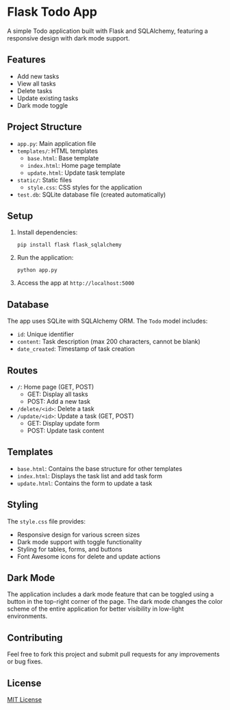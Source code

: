 # Flask Todo App

A simple Todo application built with Flask and SQLAlchemy, featuring a responsive design with dark mode support.

## Features

- Add new tasks
- View all tasks
- Delete tasks
- Update existing tasks
- Dark mode toggle

## Project Structure

- `app.py`: Main application file
- `templates/`: HTML templates
  - `base.html`: Base template
  - `index.html`: Home page template
  - `update.html`: Update task template
- `static/`: Static files
  - `style.css`: CSS styles for the application
- `test.db`: SQLite database file (created automatically)

## Setup

1. Install dependencies:
   ```
   pip install flask flask_sqlalchemy
   ```

2. Run the application:
   ```
   python app.py
   ```

3. Access the app at `http://localhost:5000`

## Database

The app uses SQLite with SQLAlchemy ORM. The `Todo` model includes:
- `id`: Unique identifier
- `content`: Task description (max 200 characters, cannot be blank)
- `date_created`: Timestamp of task creation

## Routes

- `/`: Home page (GET, POST)
  - GET: Display all tasks
  - POST: Add a new task
- `/delete/<id>`: Delete a task
- `/update/<id>`: Update a task (GET, POST)
  - GET: Display update form
  - POST: Update task content

## Templates

- `base.html`: Contains the base structure for other templates
- `index.html`: Displays the task list and add task form
- `update.html`: Contains the form to update a task

## Styling

The `style.css` file provides:
- Responsive design for various screen sizes
- Dark mode support with toggle functionality
- Styling for tables, forms, and buttons
- Font Awesome icons for delete and update actions

## Dark Mode

The application includes a dark mode feature that can be toggled using a button in the top-right corner of the page. The dark mode changes the color scheme of the entire application for better visibility in low-light environments.

## Contributing

Feel free to fork this project and submit pull requests for any improvements or bug fixes.

## License

[MIT License](https://opensource.org/licenses/MIT)